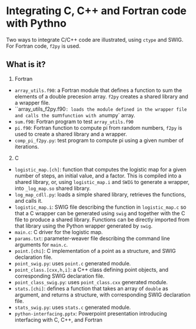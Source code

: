 Integrating C, C++ and Fortran code with Pythno
===============================================

Two ways to integrate C/C++ code are illustrated, using `ctype` and
SWIG.  For Fortran code, `f2py` is used.

What is it?
-----------
1. Fortran
  * `array_utils.f90`: a Fortran module that defines a function to
    sum the elements of a double precesion array.  `f2py` creates
    a shared library and a wrapper file.
  * ``array_utils_f2py.f90`: loads the module defined in the wrapper
    file and calls the `sum` function with a `numpy` array.
  * `sum.f90`: Fortran program to test `array_utils.f90`
  * `pi.f90`: Fortran function to compute pi from random numbers, `f2py`
    is used to create a shared library and a wrapper.
  * `comp_pi_f2py.py`: test program to compute pi using a given number
    of iterations.
2. C
  * `logistic_map.[ch]`: function that computes the logistic map for a
    given number of steps, an initial value, and a factor.  This is
    compiled into a shared library, or, using `logistic_map.i` and
    `SWIG` to generate a wrapper, into `_log_map.so` shared library.
  * `log_map_cdll.py`: loads a simple shared library, retrieves the
    functions, and calls it.
  * `logistic_map.i`: SWIG file describing the function in `logistic_map.c`
    so that a C wrapper can be generated using `swig` and together with
    the C file to produce a shared library.  Functions can be directly
    imported from that library using the Python wrapper generated by
    `swig`.
  * `main.c`: C driver for the logistic map.
  * `params.txt`: parameter-weaver file describing the command line
    arguments for `main.c`.
  * `point.[chi]`: C implementation of a point as a structure, and SWIG
    declaration file.
  * `point_swig.py`: uses `point.c` generated module.
  * `point_class.[cxx,h,i]`: a C++ class defining point objects, and
    corresponding SWIG declaration file.
  * `point_class_swig.py`: uses `point_class.cxx` generated module.
  * `stats.[chi]`: defines a function that takes an array of `double`
    as argument, and returns a structure, with corresponding SWIG
    declaration file.
  * `stats_swig.py`: uses `stats.c` generated module.
  * `python-interfacing.pptx`: Powerpoint presentation introducing
    interfacing with C, C++, and Fortran
  
